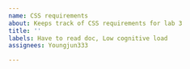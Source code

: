 ```yaml
---
name: CSS requirements
about: Keeps track of CSS requirements for lab 3
title: ''
labels: Have to read doc, Low cognitive load
assignees: Youngjun333

---
```



